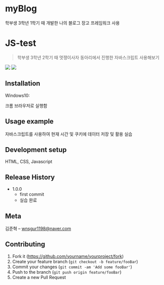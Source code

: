 # myBlog
학부생 3학년 1학기 때 개발한 나의 블로그
장고 프레임워크 사용

# JS-test
>학부생 3학년 2학기 때 멋쟁이사자 동아리에서 진행한 자바스크립트 사용해보기

![](readme-img/header1.png)
![](readme-img/header2.png)

## Installation

Windows10:

크롬 브라우저로 실행함

## Usage example

자바스크립트를 사용하여 현재 시간 및 쿠키에 데이터 저장 및 활용 실습

## Development setup

HTML, CSS, Javascript

## Release History

* 1.0.0
    * first commit
    * 실습 완료

## Meta

김준혁 – wnsgur1198@naver.com

## Contributing

1. Fork it (<https://github.com/yourname/yourproject/fork>)
2. Create your feature branch (`git checkout -b feature/fooBar`)
3. Commit your changes (`git commit -am 'Add some fooBar'`)
4. Push to the branch (`git push origin feature/fooBar`)
5. Create a new Pull Request

<!-- Markdown link & img dfn's -->
